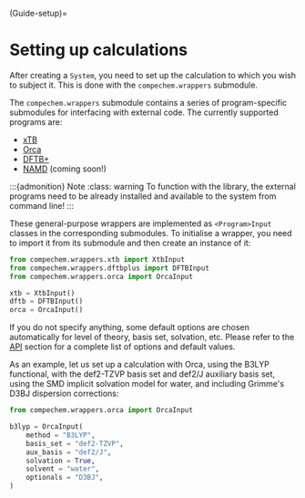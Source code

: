 (Guide-setup)=
# Setting up calculations

After creating a `System`, you need to set up the calculation to which you wish to subject it. This is done with the `compechem.wrappers` submodule.

The `compechem.wrappers` submodule contains a series of program-specific submodules for interfacing with external code. The currently supported programs are:

* [xTB](https://github.com/grimme-lab/xtb)
* [Orca](https://orcaforum.kofo.mpg.de/index.php?sid=3c6c78cae3dd0cfffa26a293953422e3)
* [DFTB+](https://dftbplus.org/)
* [NAMD](http://www.ks.uiuc.edu/Research/namd/) (coming soon!)

:::{admonition} Note
:class: warning
To function with the library, the external programs need to be already installed and available to the system from command line!
:::

These general-purpose wrappers are implemented as `<Program>Input` classes in the corresponding submodules. To initialise a wrapper, you need to import it from its submodule and then create an instance of it:

```python
from compechem.wrappers.xtb import XtbInput
from compechem.wrappers.dftbplus import DFTBInput
from compechem.wrappers.orca import OrcaInput

xtb = XtbInput()
dftb = DFTBInput()
orca = OrcaInput()
```

If you do not specify anything, some default options are chosen automatically for level of theory, basis set, solvation, etc. Please refer to the [API](API-wrappers) section for a complete list of options and default values.

As an example, let us set up a calculation with Orca, using the B3LYP functional, with the def2-TZVP basis set and def2/J auxiliary basis set, using the SMD implicit solvation model for water, and including Grimme's D3BJ dispersion corrections:

```python
from compechem.wrappers.orca import OrcaInput

b3lyp = OrcaInput(
    method = "B3LYP",
    basis_set = "def2-TZVP",
    aux_basis = "def2/J",
    solvation = True,
    solvent = "water",
    optionals = "D3BJ",
)
```